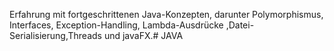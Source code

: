 Erfahrung mit fortgeschrittenen Java-Konzepten, darunter Polymorphismus, Interfaces, Exception-Handling, Lambda-Ausdrücke ,Datei-Serialisierung,Threads und javaFX.# JAVA
